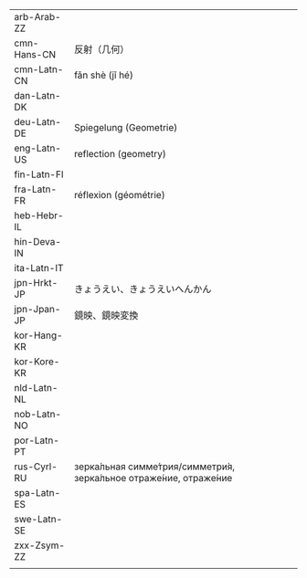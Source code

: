 | | | |
|-|-|-|
| arb-Arab-ZZ |  |  |
| cmn-Hans-CN | 反射（几何） |  |
| cmn-Latn-CN | fǎn shè (jǐ hé) |  |
| dan-Latn-DK |  |  |
| deu-Latn-DE | Spiegelung (Geometrie) |  |
| eng-Latn-US | reflection (geometry) |  |
| fin-Latn-FI |  |  |
| fra-Latn-FR | réflexion (géométrie) |  |
| heb-Hebr-IL |  |  |
| hin-Deva-IN |  |  |
| ita-Latn-IT |  |  |
| jpn-Hrkt-JP | きょうえい、きょうえいへんかん |  |
| jpn-Jpan-JP | 鏡映、鏡映変換 |  |
| kor-Hang-KR |  |  |
| kor-Kore-KR |  |  |
| nld-Latn-NL |  |  |
| nob-Latn-NO |  |  |
| por-Latn-PT |  |  |
| rus-Cyrl-RU | зерка́льная симме́трия/симметри́я, зерка́льное отраже́ние,  отраже́ние |  |
| spa-Latn-ES |  |  |
| swe-Latn-SE |  |  |
| zxx-Zsym-ZZ |  |  |
|  |  |  |